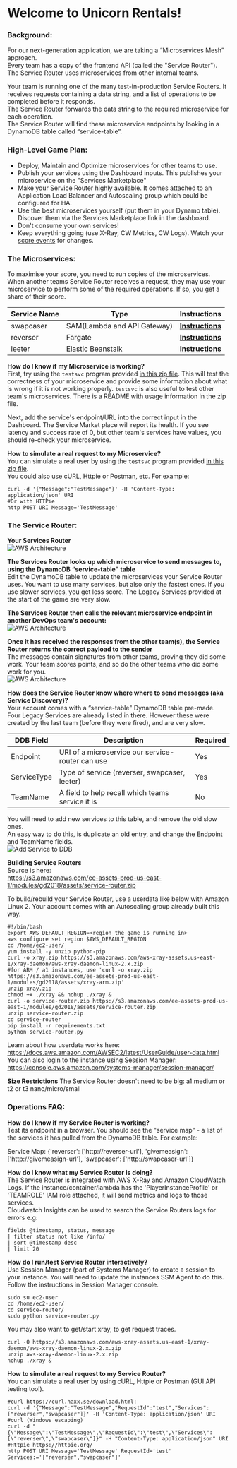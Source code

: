 # Welcome to Unicorn Rentals!

### Background:

For our next-generation application, we are taking a “Microservices Mesh” approach.  
Every team has a copy of the frontend API (called the "Service Router"). The Service Router uses microservices from other internal teams.

Your team is running one of the many test-in-production Service Routers. It receives requests containing a data string, and a list of operations to be completed before it responds.  
The Service Router forwards the data string to the required microservice for each operation.  
The Service Router will find these microservice endpoints by looking in a DynamoDB table called “service-table”.  

### High-Level Game Plan:

* Deploy, Maintain and Optimize microservices for other teams to use. 
* Publish your services using the Dashboard inputs. This publishes your microservice on the "Services Marketplace"  
* Make your Service Router highly available. It comes attached to an Application Load Balancer and Autoscaling group which could be configured for HA.  
* Use the best microservices yourself (put them in your Dynamo table). Discover them via the Services Marketplace link in the dashboard.
* Don't consume your own services!  
* Keep everything going (use X-Ray, CW Metrics, CW Logs). Watch your [score events](https://dashboard.eventengine.run/score-events) for changes.  

### The Microservices: 

To maximise your score, you need to run copies of the microservices.  
When another teams Service Router receives a request, they may use your microservice to perform some of the required operations. If so, you get a share of their score.  

| Service Name  |Type       | Instructions                                           |
| ------------- |-----------| ------------------------------------------------------ |
| swapcaser     |SAM(Lambda and API Gateway) | [__Instructions__](swapcaser-readme.md)    |
| reverser      |Fargate    | [__Instructions__](reverser-readme.md)          |
| leeter        |Elastic Beanstalk | [__Instructions__](leeter-readme.md)       | 


__How do I know if my Microservice is working?__  
First, try using the `testsvc` program provided [in this zip file](https://s3.amazonaws.com/ee-assets-prod-us-east-1/modules/gd2018/assets/testsvc.zip). This will test the correctness of your microservice and provide some information about what is wrong if it is not working properly. `testsvc` is also useful to test other team's microservices. There is a README with usage information in the zip file.

Next, add the service's endpoint/URL into the correct input in the Dashboard. The Service Market place will report its health.  If you see latency and success rate of 0, but other team's services have values, you should re-check your microservice.   

__How to simulate a real request to my Microservice?__  
You can simulate a real user by using the `testsvc` program provided [in this zip file](https://s3.amazonaws.com/ee-assets-prod-us-east-1/modules/gd2018/assets/testsvc.zip).  
You could also use cURL, Httpie or Postman, etc. For example:
```
curl -d '{"Message":"TestMessage"}' -H 'Content-Type: application/json' URI
#Or with HTTPie
http POST URI Message='TestMessage'
```


### The Service Router:
__Your Services Router__   
![AWS Architecture](assets/1.png)

__The Services Router looks up which microservice to send messages to, using the DynamoDB “service-table" table__   
Edit the DynamoDB table to update the microservices your Service Router uses. You want to use many services, but also only the fastest ones. If you use slower services, you get less score. The Legacy Services provided at the start of the game are very slow.  

__The Services Router then calls the relevant microservice endpoint in another DevOps team's account:__   
![AWS Architecture](assets/2.png)

__Once it has received the responses from the other team(s), the Service Router returns the correct payload to the sender__   
The messages contain signatures from other teams, proving they did some work. Your team scores points, and so do the other teams who did some work for you.  
![AWS Architecture](assets/3.png)

__How does the Service Router know where where to send messages (aka Service Discovery)?__  
Your account comes with a “service-table" DynamoDB table pre-made. Four Legacy Services are already listed in there.   However these were created by the last team (before they were fired), and are very slow.   

| DDB Field     | Description                                            | Required |
| ------------- | ------------------------------------------------------ |----------|
| Endpoint      | URI of a microservice our service-router can use       | Yes      |
| ServiceType   | Type of service (reverser, swapcaser, leeter)           | Yes      |
| TeamName      | A field to help recall which teams service it is       | No       |

You will need to add new services to this table, and remove the old slow ones.  
An easy way to do this, is duplicate an old entry, and change the Endpoint and TeamName fields.  
![Add Service to DDB](assets/4.png)

__Building Service Routers__  
Source is here:  
https://s3.amazonaws.com/ee-assets-prod-us-east-1/modules/gd2018/assets/service-router.zip

To build/rebuild your Service Router, use a userdata like below with Amazon Linux 2. Your account comes with an Autoscaling group already built this way.  
```
#!/bin/bash
export AWS_DEFAULT_REGION=<region_the_game_is_running_in>
aws configure set region $AWS_DEFAULT_REGION
cd /home/ec2-user/
yum install -y unzip python-pip
curl -o xray.zip https://s3.amazonaws.com/aws-xray-assets.us-east-1/xray-daemon/aws-xray-daemon-linux-2.x.zip
#for ARM / a1 instances, use 'curl -o xray.zip https://s3.amazonaws.com/ee-assets-prod-us-east-1/modules/gd2018/assets/xray-arm.zip'
unzip xray.zip
chmod +x ./xray && nohup ./xray &
curl -o service-router.zip https://s3.amazonaws.com/ee-assets-prod-us-east-1/modules/gd2018/assets/service-router.zip
unzip service-router.zip
cd service-router
pip install -r requirements.txt
python service-router.py
```
Learn about how userdata works here: https://docs.aws.amazon.com/AWSEC2/latest/UserGuide/user-data.html  
You can also login to the instance using Session Manager:  https://console.aws.amazon.com/systems-manager/session-manager/  

__Size Restrictions__
The Service Router doesn't need to be big: a1.medium or t2 or t3 nano/micro/small


### Operations FAQ:

__How do I know if my Service Router is working?__  
Test its endpoint in a browser. You should see the "service map" - a list of the services it has pulled from the DynamoDB table. For example:

Service Map: {'reverser': ['http://reverser-url'], 'givemeasign': ['http://givemeasign-url'], 'swapcaser': ['http://swapcaser-url']}

__How do I know what my Service Router is doing?__  
The Service Router is integrated with AWS X-Ray and Amazon CloudWatch Logs. If the instance/container/lambda has the 'PlayerInstanceProfile' or 'TEAMROLE' IAM role attached, it will send metrics and logs to those services.  
Cloudwatch Insights can be used to search the Service Routers logs for errors e.g:  
```
fields @timestamp, status, message
| filter status not like /info/
| sort @timestamp desc
| limit 20
```

__How do I run/test Service Router interactively?__   
Use Session Manager (part of Systems Manager) to create a session to your instance. You will need to update the instances SSM Agent to do this. Follow the instructions in Session Manager console.  
```
sudo su ec2-user
cd /home/ec2-user/
cd service-router/
sudo python service-router.py 
```  
You may also want to get/start xray, to get request traces.  
```
curl -O https://s3.amazonaws.com/aws-xray-assets.us-east-1/xray-daemon/aws-xray-daemon-linux-2.x.zip
unzip aws-xray-daemon-linux-2.x.zip
nohup ./xray &
```

__How to simulate a real request to my Service Router?__  
You can simulate a real user by using cURL, Httpie or Postman (GUI API testing tool).  
```
#curl https://curl.haxx.se/download.html: 
curl -d '{"Message":"TestMessage","RequestId":"test","Services":["reverser","swapcaser"]}' -H 'Content-Type: application/json' URI
#curl (Windows escaping)
curl -d "{\"Message\":\"TestMessage\",\"RequestId\":\"test\",\"Services\":[\"reverser\",\"swapcaser\"]}" -H "Content-Type: application/json" URI
#Httpie https://httpie.org/
http POST URI Message='TestMessage' RequestId='test' Services:='["reverser","swapcaser"]'
```
